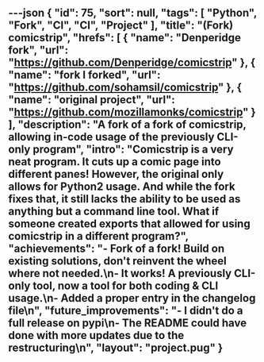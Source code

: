 ---json
{
  "id": 75,
  "sort": null,
  "tags": [
    "Python",
    "Fork",
    "CI",
    "CI",
    "Project"
  ],
  "title": "(Fork) comicstrip",
  "hrefs": [
    {
      "name": "Denperidge fork",
      "url": "https://github.com/Denperidge/comicstrip"
    },
    {
      "name": "fork I forked",
      "url": "https://github.com/sohamsil/comicstrip"
    },
    {
      "name": "original project",
      "url": "https://github.com/mozillamonks/comicstrip"
    }
  ],
  "description": "A fork of a fork of comicstrip, allowing in-code usage of the previously CLI-only program",
  "intro": "Comicstrip is a very neat program. It cuts up a comic page into different panes! However, the original only allows for Python2 usage. And while the fork fixes that, it still lacks the ability to be used as anything but a command line tool. What if someone created exports that allowed for using comicstrip in a different program?",
  "achievements": "- Fork of a fork! Build on existing solutions, don't reinvent the wheel where not needed.\n- It works! A previously CLI-only tool, now a tool for both coding & CLI usage.\n- Added a proper entry in the changelog file\n",
  "future_improvements": "- I didn't do a full release on pypi\n- The README could have done with more updates due to the restructuring\n",
  "layout": "project.pug"
}
---
